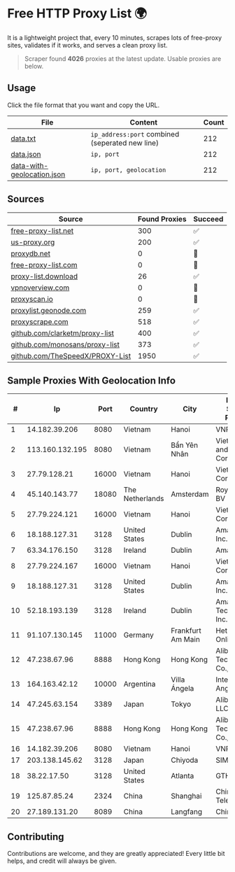 
# Free HTTP Proxy List 🌍

It is a lightweight project that, every 10 minutes, scrapes lots of free-proxy sites, validates if it works, and serves a clean proxy list.


> Scraper found **4026** proxies at the latest update. Usable proxies are below.

## Usage

Click the file format that you want and copy the URL.


|File|Content|Count|
|----|-------|-----|
|[data.txt](https://raw.githubusercontent.com/themiralay/Proxy-List-World/master/data.txt)|`ip_address:port` combined (seperated new line)|212|
|[data.json](https://raw.githubusercontent.com/themiralay/Proxy-List-World/master/data.json)|`ip, port`|212|
|[data-with-geolocation.json](https://raw.githubusercontent.com/themiralay/Proxy-List-World/master/data-with-geolocation.json)|`ip, port, geolocation`|212|

## Sources

|Source|Found Proxies|Succeed|
|------|-------------|-------|
|[free-proxy-list.net](https://free-proxy-list.net)|300|✅|
|[us-proxy.org](https://www.us-proxy.org)|200|✅|
|[proxydb.net](http://proxydb.net)|0|🚫|
|[free-proxy-list.com](https://free-proxy-list.com/?page=&port=&type%5B%5D=http&type%5B%5D=https&up_time=0&search=Search)|0|🚫|
|[proxy-list.download](https://www.proxy-list.download/HTTP)|26|✅|
|[vpnoverview.com](https://vpnoverview.com/privacy/anonymous-browsing/free-proxy-servers)|0|🚫|
|[proxyscan.io](https://www.proxyscan.io)|0|🚫|
|[proxylist.geonode.com](https://proxylist.geonode.com/api/proxy-list?limit=300&page=1&sort_by=lastChecked&sort_type=desc&protocols=http,https)|259|✅|
|[proxyscrape.com](https://api.proxyscrape.com/v2/?request=displayproxies&protocol=http&timeout=10000&country=all&ssl=all&anonymity=all)|518|✅|
|[github.com/clarketm/proxy-list](https://raw.githubusercontent.com/clarketm/proxy-list/master/proxy-list-raw.txt)|400|✅|
|[github.com/monosans/proxy-list](https://raw.githubusercontent.com/monosans/proxy-list/main/proxies/http.txt)|373|✅|
|[github.com/TheSpeedX/PROXY-List](https://raw.githubusercontent.com/TheSpeedX/PROXY-List/master/http.txt)|1950|✅|


## Sample Proxies With Geolocation Info

|#|Ip|Port|Country|City|Internet Service Provider|
|-|--|----|-------|----|-------------------------|
|1|14.182.39.206|8080|Vietnam|Hanoi|VNPT|
|2|113.160.132.195|8080|Vietnam|Bẩn Yên Nhân|VietNam Post and Telecom Corporation|
|3|27.79.128.21|16000|Vietnam|Hanoi|Viettel Corporation|
|4|45.140.143.77|18080|The Netherlands|Amsterdam|RoyaleHosting BV|
|5|27.79.224.121|16000|Vietnam|Hanoi|Viettel Corporation|
|6|18.188.127.31|3128|United States|Dublin|Amazon.com, Inc.|
|7|63.34.176.150|3128|Ireland|Dublin|Amazon.com|
|8|27.79.224.167|16000|Vietnam|Hanoi|Viettel Corporation|
|9|18.188.127.31|3128|United States|Dublin|Amazon.com, Inc.|
|10|52.18.193.139|3128|Ireland|Dublin|Amazon Technologies Inc.|
|11|91.107.130.145|11000|Germany|Frankfurt Am Main|Hetzner Online AG|
|12|47.238.67.96|8888|Hong Kong|Hong Kong|Alibaba (US) Technology Co., Ltd.|
|13|164.163.42.12|10000|Argentina|Villa Ángela|Interret Villa Angela SRL|
|14|47.245.63.154|3389|Japan|Tokyo|Alibaba Cloud LLC|
|15|47.238.67.96|8888|Hong Kong|Hong Kong|Alibaba (US) Technology Co., Ltd.|
|16|14.182.39.206|8080|Vietnam|Hanoi|VNPT|
|17|203.138.145.62|3128|Japan|Chiyoda|SIMPLEIA|
|18|38.22.17.50|3128|United States|Atlanta|GTHost|
|19|125.87.85.24|2324|China|Shanghai|China Telecom|
|20|27.189.131.20|8089|China|Langfang|Chinanet|



## Contributing

Contributions are welcome, and they are greatly appreciated! Every
little bit helps, and credit will always be given.

